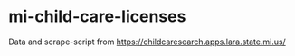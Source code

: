 # mi-child-care-licenses
Data and scrape-script from https://childcaresearch.apps.lara.state.mi.us/ 
